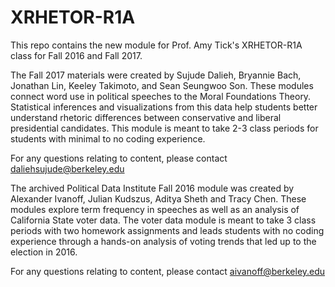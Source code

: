 # XRHETOR-R1A

This repo contains the new module for Prof. Amy Tick's XRHETOR-R1A class for Fall 2016 and Fall 2017.

The Fall 2017 materials were created by Sujude Dalieh, Bryannie Bach, Jonathan Lin, Keeley Takimoto, and Sean Seungwoo Son. These modules connect word use in political speeches to the Moral Foundations Theory. Statistical inferences and visualizations from this data help students better understand rhetoric differences between conservative and liberal presidential candidates. This module is meant to take 2-3 class periods for students with minimal to no coding experience. 

For any questions relating to content, please contact daliehsujude@berkeley.edu

The archived Political Data Institute Fall 2016 module was created by Alexander Ivanoff, Julian Kudszus, Aditya Sheth and Tracy Chen. These modules explore term frequency in speeches as well as an analysis of California State voter data. The voter data module is meant to take 3 class periods with two homework assignments and leads students with no coding experience through a hands-on analysis of voting trends that led up to the election in 2016.

For any questions relating to content, please contact aivanoff@berkeley.edu



